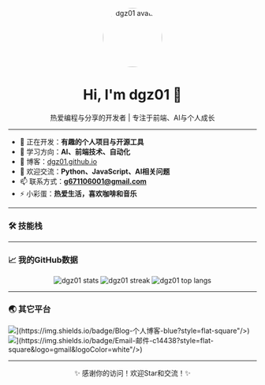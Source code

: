 <!-- 欢迎语和头像 -->
<p align="center">
  <img src="[https://avatars.githubusercontent.com/u/59541437?v=4"](https://avatars.githubusercontent.com/u/59541437?v=4") width="120" alt="dgz01 avatar" style="border-radius:50%">
</p>
<h1 align="center">Hi, I'm dgz01 👋</h1>
<p align="center">热爱编程与分享的开发者 | 专注于前端、AI与个人成长</p>

---

<!-- 个人简介 -->
- 🔭 正在开发：**有趣的个人项目与开源工具**
- 🌱 学习方向：**AI、前端技术、自动化**
- 📝 博客：[dgz01.github.io](https://dgz01.github.io)
- 💬 欢迎交流：**Python、JavaScript、AI相关问题**
- 📫 联系方式：**g671106001@gmail.com**
- ⚡ 小彩蛋：**热爱生活，喜欢咖啡和音乐**

---

<!-- 技能徽章 -->
<h3 align="left">🛠 技能栈</h3>
<p align="left">

</p>

---

<!-- GitHub统计 -->
<h3 align="left">📈 我的GitHub数据</h3>
<p align="center">
  <img src="[https://github-readme-stats.vercel.app/api?username=dgz01&show_icons=true&theme=tokyonight"](https://github-readme-stats.vercel.app/api?username=dgz01&show_icons=true&theme=tokyonight") alt="dgz01 stats" />
  <img src="[https://github-readme-streak-stats.herokuapp.com/?user=dgz01&theme=tokyonight"](https://github-readme-streak-stats.herokuapp.com/?user=dgz01&theme=tokyonight") alt="dgz01 streak" />
  <img src="[https://github-readme-stats.vercel.app/api/top-langs/?username=dgz01&layout=compact&theme=tokyonight"](https://github-readme-stats.vercel.app/api/top-langs/?username=dgz01&layout=compact&theme=tokyonight") alt="dgz01 top langs" />
</p>

---

<!-- 社交和链接 -->
<h3 align="left">🌏 其它平台</h3>
<p align="left">
  <a href="[https://dgz01.github.io](https://dgz01.github.io)" target="_blank"><img src="[https://img.shields.io/badge/Blog-个人博客-blue?style=flat-square"/></a>](https://img.shields.io/badge/Blog-个人博客-blue?style=flat-square"/></a>)
  <a href="mailto:your_email@example.com"><img src="[https://img.shields.io/badge/Email-邮件-c14438?style=flat-square&logo=gmail&logoColor=white"/></a>](https://img.shields.io/badge/Email-邮件-c14438?style=flat-square&logo=gmail&logoColor=white"/></a>)
</p>

---

<p align="center">✨ 感谢你的访问！欢迎Star和交流！✨</p>
